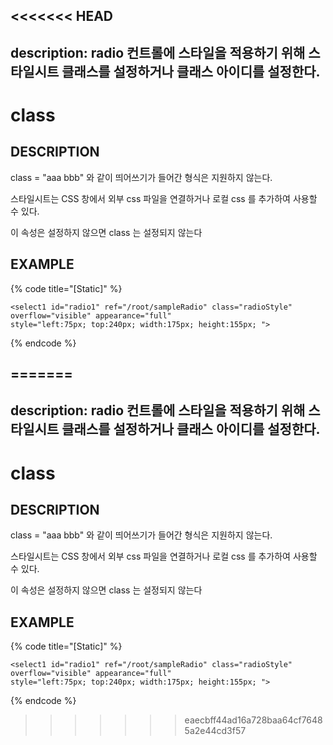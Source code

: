 <<<<<<< HEAD
---
description: radio 컨트롤에 스타일을 적용하기 위해 스타일시트 클래스를 설정하거나 클래스 아이디를 설정한다.
---

# class

## DESCRIPTION

class = "aaa bbb" 와 같이 띄어쓰기가 들어간 형식은 지원하지 않는다.

스타일시트는 CSS 창에서 외부 css 파일을 연결하거나 로컬 css 를 추가하여 사용할 수 있다.

이 속성은 설정하지 않으면 class 는 설정되지 않는다   

## EXAMPLE

{% code title="\[Static\]" %}
```markup
<select1 id="radio1" ref="/root/sampleRadio" class="radioStyle" overflow="visible" appearance="full" 
style="left:75px; top:240px; width:175px; height:155px; "> 
```
{% endcode %}



=======
---
description: radio 컨트롤에 스타일을 적용하기 위해 스타일시트 클래스를 설정하거나 클래스 아이디를 설정한다.
---

# class

## DESCRIPTION

class = "aaa bbb" 와 같이 띄어쓰기가 들어간 형식은 지원하지 않는다.

스타일시트는 CSS 창에서 외부 css 파일을 연결하거나 로컬 css 를 추가하여 사용할 수 있다.

이 속성은 설정하지 않으면 class 는 설정되지 않는다   

## EXAMPLE

{% code title="\[Static\]" %}
```markup
<select1 id="radio1" ref="/root/sampleRadio" class="radioStyle" overflow="visible" appearance="full" 
style="left:75px; top:240px; width:175px; height:155px; "> 
```
{% endcode %}



>>>>>>> eaecbff44ad16a728baa64cf76485a2e44cd3f57
